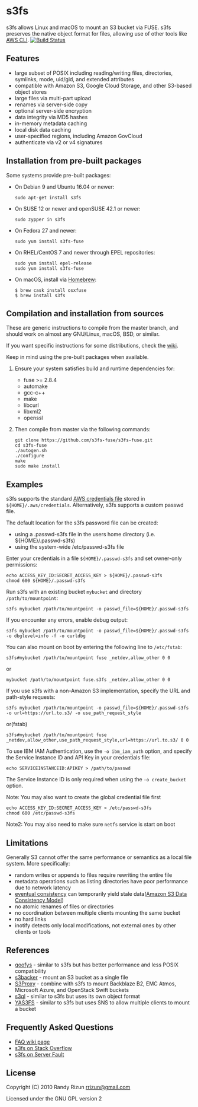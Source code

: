 s3fs
====

s3fs allows Linux and macOS to mount an S3 bucket via FUSE.
s3fs preserves the native object format for files, allowing use of other
tools like [AWS CLI](https://github.com/aws/aws-cli).
[![Build Status](https://travis-ci.org/s3fs-fuse/s3fs-fuse.svg?branch=master)](https://travis-ci.org/s3fs-fuse/s3fs-fuse)

Features
--------

* large subset of POSIX including reading/writing files, directories, symlinks, mode, uid/gid, and extended attributes
* compatible with Amazon S3, Google Cloud Storage, and other S3-based object stores
* large files via multi-part upload
* renames via server-side copy
* optional server-side encryption
* data integrity via MD5 hashes
* in-memory metadata caching
* local disk data caching
* user-specified regions, including Amazon GovCloud
* authenticate via v2 or v4 signatures

Installation from pre-built packages
------------------------------------

Some systems provide pre-built packages:

* On Debian 9 and Ubuntu 16.04 or newer:

  ```
  sudo apt-get install s3fs
  ```

* On SUSE 12 or newer and openSUSE 42.1 or newer:

  ```
  sudo zypper in s3fs
  ```

* On Fedora 27 and newer:
  ```
  sudo yum install s3fs-fuse
  ```

* On RHEL/CentOS 7 and newer through EPEL repositories:
  ```
  sudo yum install epel-release
  sudo yum install s3fs-fuse
  ```

* On macOS, install via [Homebrew](https://brew.sh/):

  ```ShellSession
  $ brew cask install osxfuse
  $ brew install s3fs
  ```

Compilation and installation from sources
-----------------------------------------

These are generic instructions to compile from the master branch, and should work on almost any GNU/Linux, macOS, BSD, or similar.

If you want specific instructions for some distributions, check the [wiki](https://github.com/s3fs-fuse/s3fs-fuse/wiki/Installation-Notes).

Keep in mind using the pre-built packages when available.

1. Ensure your system satisfies build and runtime dependencies for:

   * fuse >= 2.8.4
   * automake
   * gcc-c++
   * make
   * libcurl
   * libxml2
   * openssl

2. Then compile from master via the following commands:

   ```
   git clone https://github.com/s3fs-fuse/s3fs-fuse.git
   cd s3fs-fuse
   ./autogen.sh
   ./configure
   make
   sudo make install
   ```

Examples
--------

s3fs supports the standard
[AWS credentials file](https://docs.aws.amazon.com/cli/latest/userguide/cli-config-files.html)
stored in `${HOME}/.aws/credentials`.  Alternatively, s3fs supports a custom passwd file.

The default location for the s3fs password file can be created:

* using a .passwd-s3fs file in the users home directory (i.e. ${HOME}/.passwd-s3fs)
* using the system-wide /etc/passwd-s3fs file

Enter your credentials in a file `${HOME}/.passwd-s3fs` and set
owner-only permissions:

```
echo ACCESS_KEY_ID:SECRET_ACCESS_KEY > ${HOME}/.passwd-s3fs
chmod 600 ${HOME}/.passwd-s3fs
```

Run s3fs with an existing bucket `mybucket` and directory `/path/to/mountpoint`:

```
s3fs mybucket /path/to/mountpoint -o passwd_file=${HOME}/.passwd-s3fs
```

If you encounter any errors, enable debug output:

```
s3fs mybucket /path/to/mountpoint -o passwd_file=${HOME}/.passwd-s3fs -o dbglevel=info -f -o curldbg
```

You can also mount on boot by entering the following line to `/etc/fstab`:

```
s3fs#mybucket /path/to/mountpoint fuse _netdev,allow_other 0 0
```

or

```
mybucket /path/to/mountpoint fuse.s3fs _netdev,allow_other 0 0
```

If you use s3fs with a non-Amazon S3 implementation, specify the URL and path-style requests:

```
s3fs mybucket /path/to/mountpoint -o passwd_file=${HOME}/.passwd-s3fs -o url=https://url.to.s3/ -o use_path_request_style
```

or(fstab)
```
s3fs#mybucket /path/to/mountpoint fuse _netdev,allow_other,use_path_request_style,url=https://url.to.s3/ 0 0
```

To use IBM IAM Authentication, use the `-o ibm_iam_auth` option, and specify the Service Instance ID and API Key in your credentials file:
```
echo SERVICEINSTANCEID:APIKEY > /path/to/passwd
```
The Service Instance ID is only required when using the `-o create_bucket` option.

Note: You may also want to create the global credential file first

```
echo ACCESS_KEY_ID:SECRET_ACCESS_KEY > /etc/passwd-s3fs
chmod 600 /etc/passwd-s3fs
```

Note2: You may also need to make sure `netfs` service is start on boot


Limitations
-----------

Generally S3 cannot offer the same performance or semantics as a local file system.  More specifically:

* random writes or appends to files require rewriting the entire file
* metadata operations such as listing directories have poor performance due to network latency
* [eventual consistency](https://en.wikipedia.org/wiki/Eventual_consistency) can temporarily yield stale data([Amazon S3 Data Consistency Model](https://docs.aws.amazon.com/AmazonS3/latest/dev/Introduction.html#ConsistencyModel))
* no atomic renames of files or directories
* no coordination between multiple clients mounting the same bucket
* no hard links
* inotify detects only local modifications, not external ones by other clients or tools

References
----------

* [goofys](https://github.com/kahing/goofys) - similar to s3fs but has better performance and less POSIX compatibility
* [s3backer](https://github.com/archiecobbs/s3backer) - mount an S3 bucket as a single file
* [S3Proxy](https://github.com/gaul/s3proxy) - combine with s3fs to mount Backblaze B2, EMC Atmos, Microsoft Azure, and OpenStack Swift buckets
* [s3ql](https://github.com/s3ql/s3ql/) - similar to s3fs but uses its own object format
* [YAS3FS](https://github.com/danilop/yas3fs) - similar to s3fs but uses SNS to allow multiple clients to mount a bucket

Frequently Asked Questions
--------------------------
* [FAQ wiki page](https://github.com/s3fs-fuse/s3fs-fuse/wiki/FAQ)
* [s3fs on Stack Overflow](https://stackoverflow.com/questions/tagged/s3fs)
* [s3fs on Server Fault](https://serverfault.com/questions/tagged/s3fs)

License
-------

Copyright (C) 2010 Randy Rizun <rrizun@gmail.com>

Licensed under the GNU GPL version 2

